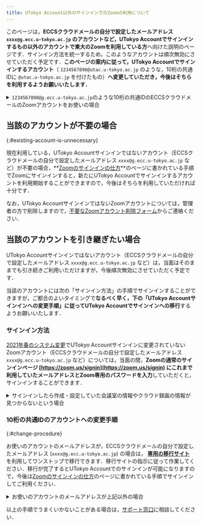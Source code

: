 ```yaml
---
title: UTokyo Account以外のサインインでのZoomの利用について
---
```


このページは，**ECCSクラウドメールの自分で設定したメールアドレス `xxxx@g.ecc.u-tokyo.ac.jp` のアカウントなど，UTokyo Accountでサインインするもの以外のアカウントで東大のZoomを利用している方**へ向けた説明のページです．サインイン方法を統一するため，このようなアカウントは順次無効にさせていただく予定です．**このページの案内に従って，UTokyo Accountでサインインするアカウント**（ `1234567890@utac.u-tokyo.ac.jp` のような，10桁の共通IDに `@utac.u-tokyo.ac.jp` を付けたもの）**へ変更していただき，今後はそちらを利用するようお願いいたします．**

<details>
<summary><code>1234567890@<em>g.ecc</em>.u-tokyo.ac.jp</code>のような10桁の共通IDのECCSクラウドメールのZoomアカウントをお使いの場合</summary>
<code>1234567890@<em>g.ecc</em>.u-tokyo.ac.jp</code>のような10桁の共通IDのECCSクラウドメールのZoomアカウントは，原則として<a href="/change2021s/">2021年春のシステム変更</a>において自動で<code>@<em>utac</em>.u-tokyo.ac.jp</code>に変更され，UTokyo Accountでサインインできるようになっていますので，このページで案内している作業を行う必要はありません．システム変更後に手動でアカウントを作成したなどの理由で，現在も<code>1234567890@<em>g.ecc</em>.u-tokyo.ac.jp</code>のような10桁の共通IDのECCSクラウドメールのZoomアカウントを利用している場合は，UTokyo Accountでサインインすることはできませんので，このページの案内に従って変更をお願いいたします．
</details>

## 当該のアカウントが不要の場合
{:#existing-account-is-unnecessary}

現在利用している，UTokyo Accountサインインではないアカウント（ECCSクラウドメールの自分で設定したメールアドレス `xxxx@g.ecc.u-tokyo.ac.jp` など）が不要の場合，**[Zoomのサインインの仕方](/zoom/signin)**のページに書かれている手順でZoomにサインインすると，新たにUTokyo Accountでサインインするアカウントを利用開始することができますので，今後はそちらを利用していただければ十分です．

なお，UTokyo AccountサインインではないZoomアカウントについては，管理者の方で削除しますので，[不要なZoomアカウント削除フォーム](https://forms.office.com/Pages/ResponsePage.aspx?id=T6978HAr10eaAgh1yvlMhHUY5ws7h1xGr9koV-KGC8RUNTBGSjJPN0ZWN0RIVFI2TVZZODZNT0xRRy4u)からご連絡ください．

## 当該のアカウントを引き継ぎたい場合

UTokyo Accountサインインではないアカウント（ECCSクラウドメールの自分で設定したメールアドレス `xxxx@g.ecc.u-tokyo.ac.jp` など）は，当面はそのままでも引き続きご利用いただけますが，今後順次無効にさせていただく予定です．

当該のアカウントには次の「サインイン方法」の手順でサインインすることができますが，ご都合のよいタイミングで**なるべく早く，下の「UTokyo Accountサインインへの変更手順」に従ってUTokyo Accountでサインインへの移行**するようお願いいたします．

### サインイン方法

[2021年春のシステム変更](/change2021s/)でUTokyo Accountサインインに変更されていないZoomアカウント（ECCSクラウドメールの自分で設定したメールアドレス `xxxx@g.ecc.u-tokyo.ac.jp` など）については，当面の間，**Zoomの通常のサインインページ [https://zoom.us/signin](https://zoom.us/signin) にこれまで利用していたメールアドレスとZoom専用のパスワードを入力**していただくと，サインインすることができます．

<details>
<summary>サインインしたら作成・設定していた会議室の情報やクラウド録画の情報が見つからないという場合</summary>
上記の方法ではなくUTokyo Accountを使う新しいサインイン方法を使ってしまうと，UTokyo Account用の別のZoomアカウントが新しく作成されてそちらにサインインしてしまうため，このような現象が発生します．一度サインアウトして，Zoomの通常のサインインページ <a href="https://zoom.us/signin">https://zoom.us/signin</a> からこれまで利用していたメールアドレスとZoom専用のパスワードでサインインしてみてください．
</details>

### 10桁の共通IDのアカウントへの変更手順
{:#change-procedure}

お使いのアカウントのメールアドレスが，ECCSクラウドメールの自分で設定したメールアドレス (`xxxx@g.ecc.u-tokyo.ac.jp`) の場合は， **[専用の移行サイト](https://sites.google.com/g.ecc.u-tokyo.ac.jp/utelecon-zoom-checker/home)** を利用してワンストップで移行できます．移行サイトの指示に従って作業してください．移行が完了するとUTokyo Accountでのサインインが可能になりますので，今後は[Zoomのサインインの仕方](/zoom/signin)のページに書かれている手順でサインインしてご利用ください．

<details>
<summary>お使いのアカウントのメールアドレスが上記以外の場合</summary>

<p>お使いのアカウントのメールアドレスが上記以外（ECCSクラウドメールではないメールアドレスや，<code>1234567890@g.ecc.u-tokyo.ac.jp</code>のようなECCSクラウドメールの10桁の共通IDのメールアドレス）の場合は，以下の手順で手動で移行してください．</p>

<ol>
    <li>
        <a href="https://zoom.us/profile">Zoomのプロフィールページ</a> にアクセス（サインインしていない場合はサインイン）して，「サインイン用メールアドレス」の欄の右の方にある「編集」を押してください．
        <img src="image/zoom-signinaddress.png">
    </li>
    <li>
        新しいメールアドレスとして，<code>1234567890@<em>utac</em>.u-tokyo.ac.jp</code>のように，10桁の共通IDの後に<code>@<em>utac</em>.u-tokyo.ac.jp</code>を付けたものを入力してください．<img src="image/zoom_address_confirm.png">
        <details>
            <summary>ヘルプ：この手順で，メールアドレス「1234567890@utac.u-tokyo.ac.jp」は使用されています，と表示された場合</summary>
            既に<code>1234567890@<em>utac</em>.u-tokyo.ac.jp</code>というアカウントが存在しているため，先にそちらを削除する必要があります．<a href="https://forms.office.com/Pages/ResponsePage.aspx?id=T6978HAr10eaAgh1yvlMhHUY5ws7h1xGr9koV-KGC8RUOUJaRDVGUEdDVERDNVozSUw1WEJTSE9ONi4u">10桁の共通ID@utac.u-tokyo.ac.jpのアカウント削除フォーム</a>を入力・送信してください．削除が完了したらメールが届きますので，その後あらためて上の手順でメールアドレスを変更してください．
        </details>
    </li>
    <li>
        ECCSクラウドメールにメールアドレス変更の確認メールが届きますので，そのメール内の確認ボタンを押してください．
    </li>
    <li>
        <a href="https://zoom.us/profile">Zoomのプロフィールページ</a>の右上の人のマーク（自分のアイコンを設定している場合はアイコン）を押して「サインアウト」を選択し，Zoomから一度サインアウトしてください．
    </li>
    <li>
        東京大学専用のZoomページ <a href="https://u-tokyo-ac-jp.zoom.us/">https://u-tokyo-ac-jp.zoom.us/</a>で「Config」ボタンを押して，UTokyo Accountでサインインしてください（<a href="/zoom/signin#browser">「Zoom サインイン方法」のページの「ブラウザからサインインする方法」</a>と同じ手順です）．
        <img src="/zoom/signin/1.png">
        <details>
            <summary>ヘルプ：この手順でサインイン直後に「メールアドレスの確認」などと表示された場合</summary>
            <img src="image/zoom_sso_update_email.png">
            アカウントを東京大学の組織アカウント (UTokyo Zoom) に切り替えるためにメールによる確認が必要です．「メールアドレスの確認」ボタンを押して少し待つとECCSクラウドメールにメールが届くので，メールの指示に従って作業を行ってください．
        </details>
    </li>
    <li>
        <a href="https://zoom.us/profile">Zoomのプロフィールページ</a>で「ライセンス」という欄に「ライセンスあり ミーティング 300参加者」と書かれていればOKです．
        <details>
            <summary>ヘルプ：ライセンス欄が「基本」と表示されている場合</summary>
            アカウント切り替え後にライセンスが付与されるまで約5分かかることがあるので，それまでしばらく待ってから，再読み込みしてもう一度確認してみてください．
        </details>
    </li>
</ol>
</details>

以上の手順でうまくいかないことがある場合は，[サポート窓口](/support/)に相談してください．
